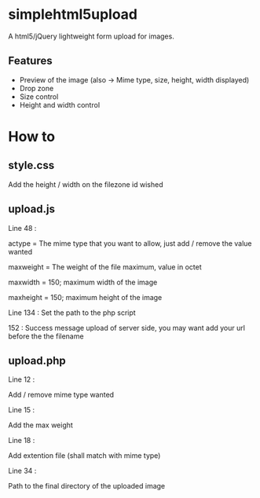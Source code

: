 # simplehtml5upload

A html5/jQuery lightweight form upload for images.

Features 
--------

- Preview of the image (also -> Mime type, size, height, width displayed)
- Drop zone 
- Size control
- Height and width control

# How to

style.css
---------

Add the height / width on the filezone id wished

upload.js
---------
Line 48 :

actype = The mime type that you want to allow, just add / remove the value wanted

maxweight = The weight of the file maximum, value in octet

maxwidth = 150; maximum width of the image

maxheight = 150; maximum height of the image

Line 134 : Set the path to the php script

152 : Success message upload of server side, you may want add your url before the the filename

upload.php
----------

Line 12 :

Add / remove mime type wanted

Line 15 :

Add the max weight 

Line 18 :

Add extention file (shall match with mime type)

Line 34 :

Path to the final directory of the uploaded image
